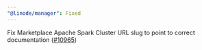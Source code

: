 ```yaml
---
"@linode/manager": Fixed
---
```


Fix Marketplace Apache Spark Cluster URL slug to point to correct documentation ([#10965](https://github.com/linode/manager/pull/10965))
